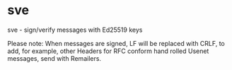 # sve
sve - sign/verify messages with Ed25519 keys

Please note: When messages are signed, LF will
be replaced with CRLF, to add, for example, other
Headers for RFC conform  hand rolled Usenet messages, 
send with Remailers.
